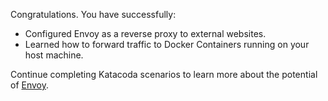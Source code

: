 Congratulations. You have successfully:

- Configured Envoy as a reverse proxy to external websites.
- Learned how to forward traffic to Docker Containers running on your host machine.

Continue completing Katacoda scenarios to learn more about the potential of [Envoy](https://www.envoyproxy.io/).
